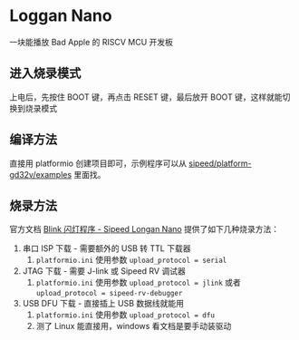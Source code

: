 # Loggan Nano

一块能播放 Bad Apple 的 RISCV MCU 开发板

## 进入烧录模式

上电后，先按住 BOOT 键，再点击 RESET 键，最后放开 BOOT 键，这样就能切换到烧录模式

## 编译方法

直接用 platformio 创建项目即可，示例程序可以从 [sipeed/platform-gd32v/examples](https://github.com/sipeed/platform-gd32v/tree/master/examples) 里面找。

## 烧录方法

官方文档 [Blink 闪灯程序 - Sipeed Longan Nano](https://wiki.sipeed.com/hardware/zh/longan/Nano/get_started/blink.html) 提供了如下几种烧录方法：

1. 串口 ISP 下载 - 需要额外的 USB 转 TTL 下载器
   1. `platformio.ini` 使用参数 `upload_protocol = serial`
2. JTAG 下载 - 需要 J-link 或 Sipeed RV 调试器
   1. `platformio.ini` 使用参数 `upload_protocol = jlink` 或者 `upload_protocol = sipeed-rv-debugger`
3. USB DFU 下载 - 直接插上 USB 数据线就能用
   1. `platformio.ini` 使用参数 `upload_protocol = dfu`
   2. 测了 Linux 能直接用，windows 看文档是要手动装驱动




